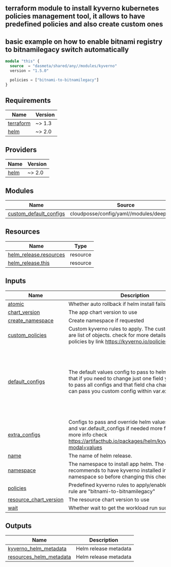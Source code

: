 ## terraform module to install kyverno kubernetes policies management tool, it allows to have predefined policies and also create custom ones

## basic example on how to enable bitnami registry to bitnamilegacy switch automatically
```terraform
module "this" {
  source  = "dasmeta/shared/any//modules/kyverno"
  version = "1.5.0"

  policies = ["bitnami-to-bitnamilegacy"]
}
```
<!-- BEGINNING OF PRE-COMMIT-TERRAFORM DOCS HOOK -->
## Requirements

| Name | Version |
|------|---------|
| <a name="requirement_terraform"></a> [terraform](#requirement\_terraform) | ~> 1.3 |
| <a name="requirement_helm"></a> [helm](#requirement\_helm) | ~> 2.0 |

## Providers

| Name | Version |
|------|---------|
| <a name="provider_helm"></a> [helm](#provider\_helm) | ~> 2.0 |

## Modules

| Name | Source | Version |
|------|--------|---------|
| <a name="module_custom_default_configs"></a> [custom\_default\_configs](#module\_custom\_default\_configs) | cloudposse/config/yaml//modules/deepmerge | 1.0.2 |

## Resources

| Name | Type |
|------|------|
| [helm_release.resources](https://registry.terraform.io/providers/hashicorp/helm/latest/docs/resources/release) | resource |
| [helm_release.this](https://registry.terraform.io/providers/hashicorp/helm/latest/docs/resources/release) | resource |

## Inputs

| Name | Description | Type | Default | Required |
|------|-------------|------|---------|:--------:|
| <a name="input_atomic"></a> [atomic](#input\_atomic) | Whether auto rollback if helm install fails | `bool` | `false` | no |
| <a name="input_chart_version"></a> [chart\_version](#input\_chart\_version) | The app chart version to use | `string` | `"3.5.1"` | no |
| <a name="input_create_namespace"></a> [create\_namespace](#input\_create\_namespace) | Create namespace if requested | `bool` | `true` | no |
| <a name="input_custom_policies"></a> [custom\_policies](#input\_custom\_policies) | Custom kyverno rules to apply. The custom policies are list of objects. check for more details and example policies by link https://kyverno.io/policies | `any` | `[]` | no |
| <a name="input_default_configs"></a> [default\_configs](#input\_default\_configs) | The default values config to pass to helm chart. NOTE: that if you need to change just one field you will need to pass all configs and that field cha changed or you can pass you custom config within var.extra\_configs | `any` | <pre>{<br/>  "backgroundController": {<br/>    "enabled": false<br/>  },<br/>  "cleanupController": {<br/>    "enabled": false<br/>  },<br/>  "reportsController": {<br/>    "enabled": false<br/>  }<br/>}</pre> | no |
| <a name="input_extra_configs"></a> [extra\_configs](#input\_extra\_configs) | Configs to pass and override helm values.yaml defaults and var.default\_configs if needed more fine control. for more info check https://artifacthub.io/packages/helm/kyverno/kyverno?modal=values | `any` | `{}` | no |
| <a name="input_name"></a> [name](#input\_name) | The name of helm release. | `string` | `"kyverno"` | no |
| <a name="input_namespace"></a> [namespace](#input\_namespace) | The namespace to install app helm. The doc recommends to have kyverno installed in its own namespace so before changing this check docs. | `string` | `"kyverno"` | no |
| <a name="input_policies"></a> [policies](#input\_policies) | Predefined kyverno rules to apply/enable. supported rule are "bitnami-to-bitnamilegacy" | `list(string)` | `[]` | no |
| <a name="input_resource_chart_version"></a> [resource\_chart\_version](#input\_resource\_chart\_version) | The resource chart version to use | `string` | `"0.1.0"` | no |
| <a name="input_wait"></a> [wait](#input\_wait) | Whether wait to get the workload run successfully | `bool` | `true` | no |

## Outputs

| Name | Description |
|------|-------------|
| <a name="output_kyverno_helm_metadata"></a> [kyverno\_helm\_metadata](#output\_kyverno\_helm\_metadata) | Helm release metadata |
| <a name="output_resources_helm_metadata"></a> [resources\_helm\_metadata](#output\_resources\_helm\_metadata) | Helm release metadata |
<!-- END OF PRE-COMMIT-TERRAFORM DOCS HOOK -->
